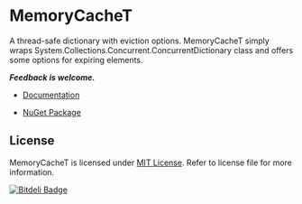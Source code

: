 MemoryCacheT
============

A thread-safe dictionary with eviction options. MemoryCacheT simply wraps System.Collections.Concurrent.ConcurrentDictionary class and offers some options for expiring elements.

_**Feedback is welcome.**_

* [Documentation](https://github.com/uhaciogullari/MemoryCacheT/wiki)

* [NuGet Package](https://nuget.org/packages/MemoryCacheT) 

## License

MemoryCacheT is licensed under [MIT License](http://opensource.org/licenses/MIT "Read more about the MIT license form"). Refer to license file for more information.

[![Bitdeli Badge](https://d2weczhvl823v0.cloudfront.net/uhaciogullari/memorycachet/trend.png)](https://bitdeli.com/free "Bitdeli Badge")

